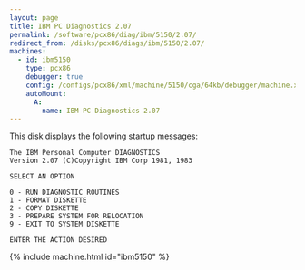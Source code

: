 ```yaml
---
layout: page
title: IBM PC Diagnostics 2.07
permalink: /software/pcx86/diag/ibm/5150/2.07/
redirect_from: /disks/pcx86/diags/ibm/5150/2.07/
machines:
  - id: ibm5150
    type: pcx86
    debugger: true
    config: /configs/pcx86/xml/machine/5150/cga/64kb/debugger/machine.xml
    autoMount:
      A:
        name: IBM PC Diagnostics 2.07
---
```


This disk displays the following startup messages:

    The IBM Personal Computer DIAGNOSTICS                                           
    Version 2.07 (C)Copyright IBM Corp 1981, 1983                                   
                                                                                    
    SELECT AN OPTION                                                                
                                                                                    
    0 - RUN DIAGNOSTIC ROUTINES                                                     
    1 - FORMAT DISKETTE                                                             
    2 - COPY DISKETTE                                                               
    3 - PREPARE SYSTEM FOR RELOCATION                                               
    9 - EXIT TO SYSTEM DISKETTE                                                     
                                                                                    
    ENTER THE ACTION DESIRED                                                        

{% include machine.html id="ibm5150" %}
